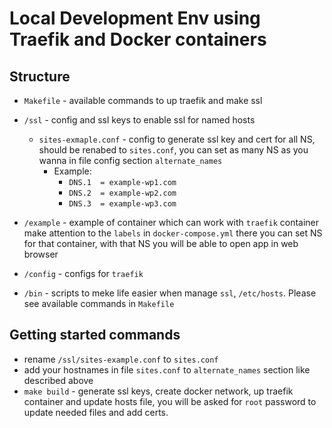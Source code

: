 # Local Development Env using Traefik and Docker containers

## Structure

- `Makefile` - available commands to up traefik and make ssl
- `/ssl` - config and ssl keys to enable ssl for named hosts

  - `sites-exmaple.conf` - config to generate ssl key and cert for all NS, should be renabed to `sites.conf`,
    you can set as many NS as you wanna in file config section `alternate_names`
    - Example:
      - `DNS.1  = example-wp1.com`
      - `DNS.2  = example-wp2.com`
      - `DNS.3  = example-wp3.com`

- `/example` - example of container which can work with `traefik` container
  make attention to the `labels` in `docker-compose.yml` there you can set NS for that container,
  with that NS you will be able to open app in web browser
- `/config` - configs for `traefik`
- `/bin` - scripts to meke life easier when manage `ssl`, `/etc/hosts`.
  Please see available commands in `Makefile`

## Getting started commands

- rename `/ssl/sites-example.conf` to `sites.conf`
- add your hostnames in file `sites.conf` to `alternate_names` section like described above
- `make build` - generate ssl keys, create docker network, up traefik container and update hosts file,
  you will be asked for `root` password to update needed files and add certs.
